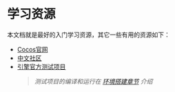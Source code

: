 # 学习资源

本文档就是最好的入门学习资源，其它一些有用的资源如下：

- [Cocos官网](http://www.cocos.com/)
- [中文社区](http://forum.cocos.com/)
- [引擎官方测试项目](https://github.com/cocos2d/cocos2d-x/tree/cocos2d-x-3.16/tests) 
    > _测试项目的编译和运行在 [环境搭建章节](../installation/index.md) 介绍_
